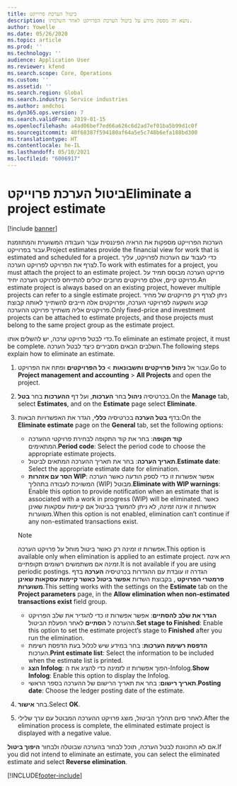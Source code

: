 ```yaml
---
title: ביטול הערכת פרוייקט
description: נושא זה מספק מידע על ביטול הערכת הפרויקט לאחר השלמתו.
author: Yowelle
ms.date: 05/26/2020
ms.topic: article
ms.prod: ''
ms.technology: ''
audience: Application User
ms.reviewer: kfend
ms.search.scope: Core, Operations
ms.custom: ''
ms.assetid: ''
ms.search.region: Global
ms.search.industry: Service industries
ms.author: andchoi
ms.dyn365.ops.version: 7
ms.search.validFrom: 2019-01-15
ms.openlocfilehash: a4ad06bef7ed66a626c6d2ad7ef01ba5b99d1c0f
ms.sourcegitcommit: 40f68387f594180af64a5e5c748b6efa188bd300
ms.translationtype: HT
ms.contentlocale: he-IL
ms.lasthandoff: 05/10/2021
ms.locfileid: "6006917"
---
```

# <a name="eliminate-a-project-estimate"></a><span data-ttu-id="87777-103">ביטול הערכת פרוייקט</span><span class="sxs-lookup"><span data-stu-id="87777-103">Eliminate a project estimate</span></span>

[!include [banner](../includes/banner.md)]

<span data-ttu-id="87777-104">הערכות הפרוייקט מספקות את הראיה הפיננסית עבור העבודה המשוערת והמתוזמנת עבור בפרוייקט.</span><span class="sxs-lookup"><span data-stu-id="87777-104">Project estimates provide the financial view for work that is estimated and scheduled for a project.</span></span> <span data-ttu-id="87777-105">כדי לעבוד עם הערכות לפרויקט, עליך לצרף את הפרויקט לפרויקט הערכה.</span><span class="sxs-lookup"><span data-stu-id="87777-105">To work with estimates for a project, you must attach the project to an estimate project.</span></span> <span data-ttu-id="87777-106">פרויקט הערכה מבוסס תמיד על פרויקט קיים, אולם פרויקטים מרובים יכולים להתייחס לפרויקט הערכה יחיד.</span><span class="sxs-lookup"><span data-stu-id="87777-106">An estimate project is always based on an existing project, however multiple projects can refer to a single estimate project.</span></span> <span data-ttu-id="87777-107">ניתן לצרף רק פרויקטים של מחיר קבוע והשקעה לפרויקטי הערכה, ופרויקטים אלה חייבים להשתייך לאותה קבוצת פרויקטים אליה משתייך פרויקט ההערכה.</span><span class="sxs-lookup"><span data-stu-id="87777-107">Only fixed-price and investment projects can be attached to estimate projects, and those projects must belong to the same project group as the estimate project.</span></span>

<span data-ttu-id="87777-108">כדי לבטל פרויקט ערכה, יש להשלים אותו.</span><span class="sxs-lookup"><span data-stu-id="87777-108">To eliminate an estimate project, it must be complete.</span></span> <span data-ttu-id="87777-109">השלבים הבאים מסבירים כיצד לבטל הערכה.</span><span class="sxs-lookup"><span data-stu-id="87777-109">The following steps explain how to eliminate an estimate.</span></span>

1. <span data-ttu-id="87777-110">עבור אל **ניהול פרויקטים וחשבונאות** > **כל הפרויקטים** ופתח את הפרויקט.</span><span class="sxs-lookup"><span data-stu-id="87777-110">Go to **Project management and accounting** > **All Projects** and open the project.</span></span> 
2. <span data-ttu-id="87777-111">בכרטיסיה **ניהול** בחר **הערכות**, ועל דף **ההערכות** בחר **בטל**.</span><span class="sxs-lookup"><span data-stu-id="87777-111">On the **Manage** tab, select **Estimates**, and on the **Estimate** page select **Eliminate**.</span></span>
3. <span data-ttu-id="87777-112">בדף **בטל הערכה**  בכרטיסיה **כללי**, הגדר את האפשרויות הבאות:</span><span class="sxs-lookup"><span data-stu-id="87777-112">On the **Eliminate estimate** page on the **General** tab, set the following options:</span></span>

   - <span data-ttu-id="87777-113">**קוד תקופה**: בחר את קוד התקופה לבחירת פרויקטי ההערכה המתאימים.</span><span class="sxs-lookup"><span data-stu-id="87777-113">**Period code**: Select the period code to choose the appropriate estimate projects.</span></span> 
   - <span data-ttu-id="87777-114">**תאריך הערכה**: בחר את תאריך ההערכה המתאים לביטול.</span><span class="sxs-lookup"><span data-stu-id="87777-114">**Estimate date**: Select the appropriate estimate date for elimination.</span></span>
   - <span data-ttu-id="87777-115">**הסר עם אזהרות WIP**: אפשר אפשרות זו כדי לספק הודעה כאשר הערכה המשויכת לעבודה בתהליך (WIP) מבוטל.</span><span class="sxs-lookup"><span data-stu-id="87777-115">**Eliminate with WIP warnings**: Enable this option to provide notification when an estimate that is associated with a work in progress (WIP) will be eliminated.</span></span> <span data-ttu-id="87777-116">כאשר אפשרות זו אינה זמינה, לא ניתן להמשיך בביטול אם קיימות עסקאות שאינן משוערות.</span><span class="sxs-lookup"><span data-stu-id="87777-116">When this option is not enabled, elimination can’t continue if any non-estimated transactions exist.</span></span> 
   > [!NOTE]
   > <span data-ttu-id="87777-117">אפשרות זו זמינה רק כאשר ביטול מוחל על פרויקט הערכה.</span><span class="sxs-lookup"><span data-stu-id="87777-117">This option is available only when elimination is applied to an estimate project.</span></span> <span data-ttu-id="87777-118">היא אינה זמינה אם משתמשים רשומים תקופתיים.</span><span class="sxs-lookup"><span data-stu-id="87777-118">It is not available if you are using periodic postings.</span></span> <span data-ttu-id="87777-119">הגדרה זו עובדת עם ההגדרות בכרטיסיה **הערכה** בדף **פרמטרי הפרויקט** , בקבוצת השדות **אפשר ביטול כאשר קיימות עסקאות שאינן משוערות**.</span><span class="sxs-lookup"><span data-stu-id="87777-119">This setting works with the settings on the **Estimate** tab on the **Project parameters** page, in the **Allow elimination when non-estimated transactions exist** field group.</span></span>
   - <span data-ttu-id="87777-120">**הגדר את שלב להסתיים**: אפשר אפשרות זו כדי להגדיר את שלב הפרויקט ההערכה ל **הסתיים** לאחר הפעלת הביטול.</span><span class="sxs-lookup"><span data-stu-id="87777-120">**Set stage to Finished**: Enable this option to set the estimate project’s stage to **Finished** after you run the elimination.</span></span>
   - <span data-ttu-id="87777-121">**הדפסת רשימת הערכות**: בחר במידע שיש לכלול בעת הדפסת רשימת הערכות.</span><span class="sxs-lookup"><span data-stu-id="87777-121">**Print estimate list**: Select the information to be included when the estimate list is printed.</span></span>
   - <span data-ttu-id="87777-122">**הצג Infolog**: הפוך אפשרות זו לזמינה כדי להציג את ה-Infolog.</span><span class="sxs-lookup"><span data-stu-id="87777-122">**Show Infolog**: Enable this option to display the Infolog.</span></span>
   - <span data-ttu-id="87777-123">**תאריך רישום**: בחר את תאריך הרישום של ההערכה בספר הראשי.</span><span class="sxs-lookup"><span data-stu-id="87777-123">**Posting date**: Choose the ledger posting date of the estimate.</span></span>

4.  <span data-ttu-id="87777-124">בחר **אישור**.</span><span class="sxs-lookup"><span data-stu-id="87777-124">Select **OK**.</span></span>
5. <span data-ttu-id="87777-125">לאחר סיום תהליך הביטול, מוצג פרויקט ההערכה המבוטל עם ערך שלילי.</span><span class="sxs-lookup"><span data-stu-id="87777-125">After the elimination process is complete, the eliminated estimate project is displayed with a negative value.</span></span> 

<span data-ttu-id="87777-126">אם לא התכוונת לבטל הערכה, תוכל לבחור בהערכה שבוטלה ולבחור **היפוך ביטול**.</span><span class="sxs-lookup"><span data-stu-id="87777-126">If you did not intend to eliminate an estimate, you can select the eliminated estimate and select **Reverse elimination**.</span></span>   


[!INCLUDE[footer-include](../includes/footer-banner.md)]